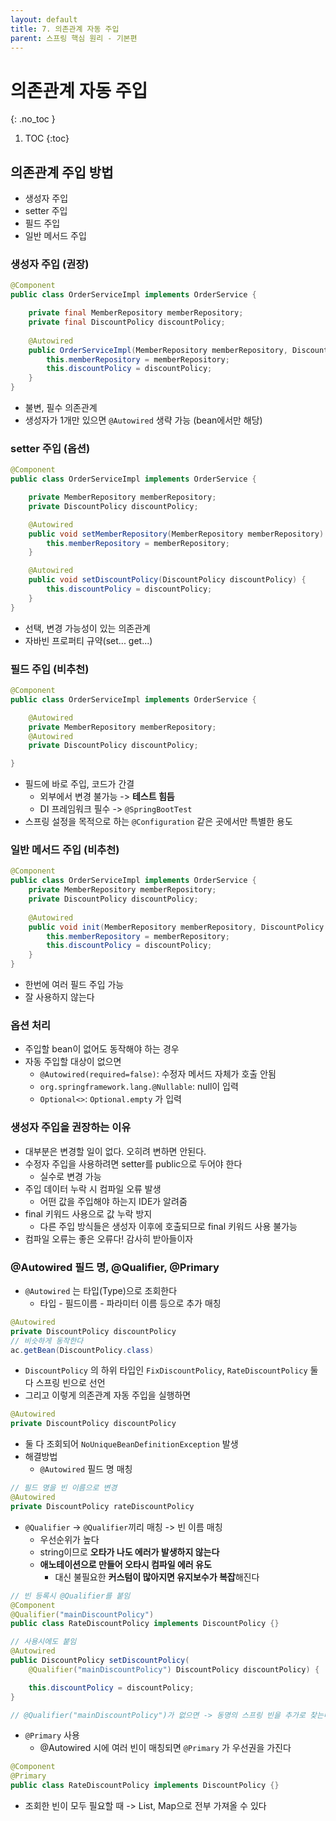 ```yaml
---
layout: default
title: 7. 의존관계 자동 주입
parent: 스프링 핵심 원리 - 기본편
---
```


# 의존관계 자동 주입
{: .no_toc }

1. TOC
{:toc}

## 의존관계 주입 방법

- 생성자 주입
- setter 주입
- 필드 주입
- 일반 메서드 주입

### 생성자 주입 **(권장)**

```java
@Component
public class OrderServiceImpl implements OrderService {

    private final MemberRepository memberRepository;
    private final DiscountPolicy discountPolicy;
    
    @Autowired
    public OrderServiceImpl(MemberRepository memberRepository, DiscountPolicy discountPolicy) {
        this.memberRepository = memberRepository;
        this.discountPolicy = discountPolicy;
    }
}
```

- 불변, 필수 의존관계
- 생성자가 1개만 있으면 `@Autowired` 생략 가능 (bean에서만 해당)

### setter 주입 (옵션)

```java
@Component
public class OrderServiceImpl implements OrderService {

    private MemberRepository memberRepository;
    private DiscountPolicy discountPolicy;

    @Autowired
    public void setMemberRepository(MemberRepository memberRepository) {
        this.memberRepository = memberRepository;
    }

    @Autowired
    public void setDiscountPolicy(DiscountPolicy discountPolicy) {
        this.discountPolicy = discountPolicy;
    }
}
```

- 선택, 변경 가능성이 있는 의존관계
- 자바빈 프로퍼티 규약(set... get...)

### 필드 주입 **(비추천)**

```java
@Component
public class OrderServiceImpl implements OrderService {

    @Autowired
    private MemberRepository memberRepository;
    @Autowired
    private DiscountPolicy discountPolicy;

}
```

- 필드에 바로 주입, 코드가 간결
  - 외부에서 변경 불가능 -> **테스트 힘듬**
  - DI 프레임워크 필수 -> `@SpringBootTest`
- 스프링 설정을 목적으로 하는 `@Configuration` 같은 곳에서만 특별한 용도

### 일반 메서드 주입 **(비추천)**

```java
@Component
public class OrderServiceImpl implements OrderService {
    private MemberRepository memberRepository;
    private DiscountPolicy discountPolicy;
    
    @Autowired
    public void init(MemberRepository memberRepository, DiscountPolicy discountPolicy) {
        this.memberRepository = memberRepository;
        this.discountPolicy = discountPolicy;
    }
}
```

- 한번에 여러 필드 주입 가능
- 잘 사용하지 않는다

### 옵션 처리

- 주입할 bean이 없어도 동작해야 하는 경우
- 자동 주입할 대상이 없으면
  - `@Autowired(required=false)`: 수정자 메서드 자체가 호출 안됨
  - `org.springframework.lang.@Nullable`: null이 입력
  - `Optional<>`: `Optional.empty` 가 입력

### 생성자 주입을 권장하는 이유

- 대부분은 변경할 일이 없다. 오히려 변하면 안된다.
- 수정자 주입을 사용하려면 setter를 public으로 두어야 한다
  - 실수로 변경 가능
- 주입 데이터 누락 시 컴파일 오류 발생
  - 어떤 값을 주입해야 하는지 IDE가 알려줌
- final 키워드 사용으로 값 누락 방지
  - 다른 주입 방식들은 생성자 이후에 호출되므로 final 키워드 사용 불가능
- 컴파일 오류는 좋은 오류다! 감사히 받아들이자

### @Autowired 필드 명, @Qualifier, @Primary

- `@Autowired` 는 타입(Type)으로 조회한다
  - 타입 - 필드이름 - 파라미터 이름 등으로 추가 매칭

```java
@Autowired
private DiscountPolicy discountPolicy
// 비슷하게 동작한다
ac.getBean(DiscountPolicy.class)

```

- `DiscountPolicy` 의 하위 타입인 `FixDiscountPolicy`, `RateDiscountPolicy` 둘다 스프링 빈으로 선언
- 그리고 이렇게 의존관계 자동 주입을 실행하면

```java
@Autowired
private DiscountPolicy discountPolicy
```

- 둘 다 조회되어 `NoUniqueBeanDefinitionException` 발생
- 해결방법
  - `@Autowired` 필드 명 매칭

```java
// 필드 명을 빈 이름으로 변경
@Autowired
private DiscountPolicy rateDiscountPolicy
```

  - `@Qualifier` -> `@Qualifier`끼리 매칭 -> 빈 이름 매칭
    - 우선순위가 높다
    - string이므로 **오타가 나도 에러가 발생하지 않는다**
    - **애노테이션으로 만들어 오타시 컴파일 에러 유도**
      - 대신 불필요한 **커스텀이 많아지면 유지보수가 복잡**해진다

```java
// 빈 등록시 @Qualifier를 붙임
@Component
@Qualifier("mainDiscountPolicy")
public class RateDiscountPolicy implements DiscountPolicy {}

// 사용시에도 붙임
@Autowired
public DiscountPolicy setDiscountPolicy(
    @Qualifier("mainDiscountPolicy") DiscountPolicy discountPolicy) {

    this.discountPolicy = discountPolicy;
}

// @Qualifier("mainDiscountPolicy")가 없으면 -> 동명의 스프링 빈을 추가로 찾는다
```

  - `@Primary` 사용
    - @Autowired 시에 여러 빈이 매칭되면 `@Primary` 가 우선권을 가진다

```java
@Component
@Primary
public class RateDiscountPolicy implements DiscountPolicy {}
```

- 조회한 빈이 모두 필요할 때 -> List, Map으로 전부 가져올 수 있다

